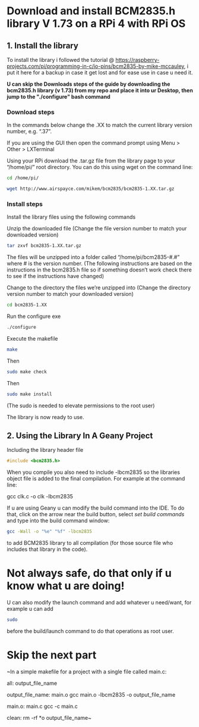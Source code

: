 # Download and install BCM2835.h library V 1.73 on a RPi 4 with RPi OS

## 1. Install the library
To install the library i followed the tutorial @ https://raspberry-projects.com/pi/programming-in-c/io-pins/bcm2835-by-mike-mccauley, i put it here for a backup in case it get lost and for ease use in case u need it.

**U can skip the Downloads steps of the guide by downloading the bcm2835.h library (v 1.73) from my repo and place it into ur Desktop, then jump to the "./configure" bash command**


### Download steps
In the commands below change the .XX to match the current library version number, e.g. “.37”.

If you are using the GUI then open the command prompt using Menu > Other > LXTerminal

Using your RPi download the .tar.gz file from the library page to your “/home/pi/” root directory.  You can do this using wget on the command line:

```bash
cd /home/pi/
```

```bash
wget http://www.airspayce.com/mikem/bcm2835/bcm2835-1.XX.tar.gz
```

### Install steps
Install the library files using the following commands

Unzip the downloaded file (Change the file version number to match your downloaded version)


```bash
tar zxvf bcm2835-1.XX.tar.gz
```

The files will be unzipped into a folder called “/home/pi/bcm2835-#.#” where # is the version number. (The following instructions are based on the instructions in the bcm2835.h file so if something doesn’t work check there to see if the instructions have changed)

Change to the directory the files we’re unzipped into (Change the directory version number to match your downloaded version)

```bash
cd bcm2835-1.XX
```

Run the configure exe

```bash
./configure
```

Execute the makefile

```bash
make
```

Then

```bash
sudo make check
```

Then

```bash
sudo make install
```

(The sudo is needed to elevate permissions to the root user)

The library is now ready to use.

## 2. Using the Library In A Geany Project

Including the library header file

```C
#include <bcm2835.h>
```

When you compile you also need to include -lbcm2835 so the libraries object file is added to the final compilation.
For example at the command line:

gcc clk.c -o clk -lbcm2835

If u are using Geany u can modify the build command into the IDE.
To do that, click on the arrow near the build button, select *set build commands* and type into the build command window:

```bash
gcc -Wall -o "%e" "%f" -lbcm2835
```
to add BCM2835 library to all compilation (for those source file who includes that library in the code).

# Not always safe, do that only if u know what u are doing!
U can also modify the launch command and add whatever u need/want, for example u can add

```bash
sudo
```
before the build/launch command to do that operations as root user. 

# Skip the next part
~In a simple makefile for a project with a single file called main.c:

all: output_file_name

output_file_name: main.o
	gcc main.o -lbcm2835 -o output_file_name

main.o: main.c
	gcc -c main.c

clean:
	rm -rf *o output_file_name~
